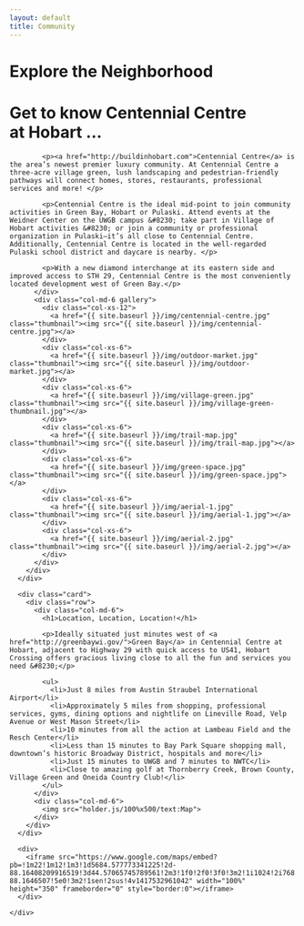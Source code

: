 ```yaml
---
layout: default
title: Community
---
```


<div class="container">
  <div class="row">
    <div class="col-md-8 center-block">
      <div class="card header-card">
        <h1>Explore the Neighborhood</h1>
      </div>
    </div>
    <div class="col-md-12">
      <div class="card">
        <div class="row">
          <div class="col-md-6">
            <h1>Get to know Centennial Centre at&nbsp;Hobart&nbsp;&#8230;</h1>
            
            <p><a href="http://buildinhobart.com">Centennial Centre</a> is the area’s newest premier luxury community. At Centennial Centre a three-acre village green, lush landscaping and pedestrian-friendly pathways will connect homes, stores, restaurants, professional services and more! </p>
            
            <p>Centennial Centre is the ideal mid-point to join community activities in Green Bay, Hobart or Pulaski. Attend events at the Weidner Center on the UWGB campus &#8230; take part in Village of Hobart activities &#8230; or join a community or professional organization in Pulaski—it’s all close to Centennial Centre.  Additionally, Centennial Centre is located in the well-regarded Pulaski school district and daycare is nearby. </p>
            
            <p>With a new diamond interchange at its eastern side and improved access to STH 29, Centennial Centre is the most conveniently located development west of Green Bay.</p>
          </div>
          <div class="col-md-6 gallery">
            <div class="col-xs-12">
              <a href="{{ site.baseurl }}/img/centennial-centre.jpg" class="thumbnail"><img src="{{ site.baseurl }}/img/centennial-centre.jpg"></a>
            </div>
            <div class="col-xs-6">
              <a href="{{ site.baseurl }}/img/outdoor-market.jpg" class="thumbnail"><img src="{{ site.baseurl }}/img/outdoor-market.jpg"></a>
            </div>
            <div class="col-xs-6">
              <a href="{{ site.baseurl }}/img/village-green.jpg" class="thumbnail"><img src="{{ site.baseurl }}/img/village-green-thumbnail.jpg"></a>
            </div>
            <div class="col-xs-6">
              <a href="{{ site.baseurl }}/img/trail-map.jpg" class="thumbnail"><img src="{{ site.baseurl }}/img/trail-map.jpg"></a>
            </div>
            <div class="col-xs-6">
              <a href="{{ site.baseurl }}/img/green-space.jpg" class="thumbnail"><img src="{{ site.baseurl }}/img/green-space.jpg"></a>
            </div>
            <div class="col-xs-6">
              <a href="{{ site.baseurl }}/img/aerial-1.jpg" class="thumbnail"><img src="{{ site.baseurl }}/img/aerial-1.jpg"></a>
            </div>
            <div class="col-xs-6">
              <a href="{{ site.baseurl }}/img/aerial-2.jpg" class="thumbnail"><img src="{{ site.baseurl }}/img/aerial-2.jpg"></a>
            </div>
          </div>
        </div>
      </div>
      
      <div class="card">
        <div class="row">
          <div class="col-md-6">
            <h1>Location, Location, Location!</h1>
            
            <p>Ideally situated just minutes west of <a href="http://greenbaywi.gov/">Green Bay</a> in Centennial Centre at Hobart, adjacent to Highway 29 with quick access to US41, Hobart Crossing offers gracious living close to all the fun and services you need &#8230;</p>
            
            <ul>
              <li>Just 8 miles from Austin Straubel International Airport</li>
              <li>Approximately 5 miles from shopping, professional services, gyms, dining options and nightlife on Lineville Road, Velp Avenue or West Mason Street</li>
              <li>10 minutes from all the action at Lambeau Field and the Resch Center</li>
              <li>Less than 15 minutes to Bay Park Square shopping mall, downtown’s historic Broadway District, hospitals and more</li>
              <li>Just 15 minutes to UWGB and 7 minutes to NWTC</li>
              <li>Close to amazing golf at Thornberry Creek, Brown County, Village Green and Oneida Country Club!</li>
            </ul>
          </div>
          <div class="col-md-6">
            <img src="holder.js/100%x500/text:Map">
          </div>
        </div>
      </div>
      
      <div>
        <iframe src="https://www.google.com/maps/embed?pb=!1m22!1m12!1m3!1d5684.577773341225!2d-88.16408209916519!3d44.57065745789561!2m3!1f0!2f0!3f0!3m2!1i1024!2i768!4f13.1!4m7!1i0!3e1!4m0!4m3!3m2!1d44.5672944!2d-88.1646507!5e0!3m2!1sen!2sus!4v1417532961042" width="100%" height="350" frameborder="0" style="border:0"></iframe>
      </div>
      
    </div>
  </div>
</div>


